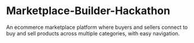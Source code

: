 # Marketplace-Builder-Hackathon
An ecommerce marketplace platform where buyers and sellers connect to buy and sell products across multiple categories, with easy navigation.
